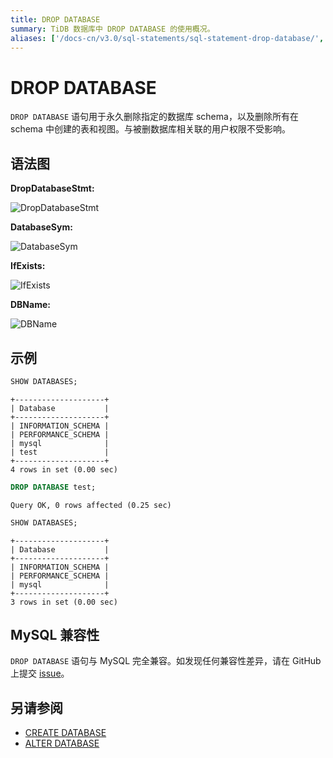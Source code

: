 ```yaml
---
title: DROP DATABASE
summary: TiDB 数据库中 DROP DATABASE 的使用概况。
aliases: ['/docs-cn/v3.0/sql-statements/sql-statement-drop-database/','/docs-cn/v3.0/reference/sql/statements/drop-database/']
---
```


# DROP DATABASE

`DROP DATABASE` 语句用于永久删除指定的数据库 schema，以及删除所有在 schema 中创建的表和视图。与被删数据库相关联的用户权限不受影响。

## 语法图

**DropDatabaseStmt:**

![DropDatabaseStmt](https://docs-download.pingcap.com/media/images/docs-cn/sqlgram/DropDatabaseStmt.png)

**DatabaseSym:**

![DatabaseSym](https://docs-download.pingcap.com/media/images/docs-cn/sqlgram/DatabaseSym.png)

**IfExists:**

![IfExists](https://docs-download.pingcap.com/media/images/docs-cn/sqlgram/IfExists.png)

**DBName:**

![DBName](https://docs-download.pingcap.com/media/images/docs-cn/sqlgram/DBName.png)

## 示例


```sql
SHOW DATABASES;
```

```
+--------------------+
| Database           |
+--------------------+
| INFORMATION_SCHEMA |
| PERFORMANCE_SCHEMA |
| mysql              |
| test               |
+--------------------+
4 rows in set (0.00 sec)
```


```sql
DROP DATABASE test;
```

```
Query OK, 0 rows affected (0.25 sec)
```


```sql
SHOW DATABASES;
```

```
+--------------------+
| Database           |
+--------------------+
| INFORMATION_SCHEMA |
| PERFORMANCE_SCHEMA |
| mysql              |
+--------------------+
3 rows in set (0.00 sec)
```

## MySQL 兼容性

`DROP DATABASE` 语句与 MySQL 完全兼容。如发现任何兼容性差异，请在 GitHub 上提交 [issue](https://github.com/pingcap/tidb/issues/new/choose)。

## 另请参阅

* [CREATE DATABASE](/sql-statements/sql-statement-create-database.md)
* [ALTER DATABASE](/sql-statements/sql-statement-alter-database.md)
